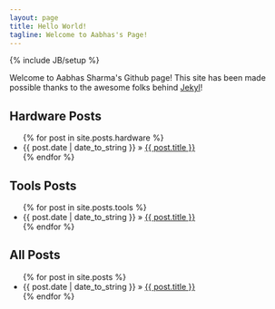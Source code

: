 ```yaml
---
layout: page
title: Hello World!
tagline: Welcome to Aabhas's Page!
---
```

{% include JB/setup %}

Welcome to Aabhas Sharma's Github page! 
This site has been made possible thanks to the awesome folks behind <a href="http://jekyllbootstrap.com/">Jekyl</a>!

## Hardware Posts

<ul class="posts">
  {% for post in site.posts.hardware %}
    <li><span>{{ post.date | date_to_string }}</span> &raquo; <a href="{{ BASE_PATH }}{{ post.url }}">{{ post.title }}</a></li>
  {% endfor %}
</ul>

## Tools Posts

<ul class="posts">
  {% for post in site.posts.tools %}
    <li><span>{{ post.date | date_to_string }}</span> &raquo; <a href="{{ BASE_PATH }}{{ post.url }}">{{ post.title }}</a></li>
  {% endfor %}
</ul>

## All Posts

<ul class="posts">
  {% for post in site.posts %}
    <li><span>{{ post.date | date_to_string }}</span> &raquo; <a href="{{ BASE_PATH }}{{ post.url }}">{{ post.title }}</a></li>
  {% endfor %}
</ul>

